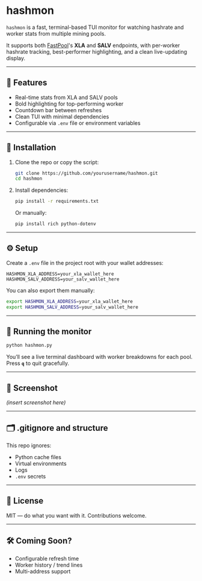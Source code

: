 # hashmon

`hashmon` is a fast, terminal-based TUI monitor for watching hashrate and worker stats from multiple mining pools.

It supports both [FastPool](https://fastpool.xyz)'s **XLA** and **SALV** endpoints, with per-worker hashrate tracking, best-performer highlighting, and a clean live-updating display.

---

## 🔧 Features

- Real-time stats from XLA and SALV pools  
- Bold highlighting for top-performing worker  
- Countdown bar between refreshes  
- Clean TUI with minimal dependencies  
- Configurable via `.env` file or environment variables  

---

## 🚀 Installation

1. Clone the repo or copy the script:

    ```bash
    git clone https://github.com/yourusername/hashmon.git
    cd hashmon
    ```

2. Install dependencies:

    ```bash
    pip install -r requirements.txt
    ```

    Or manually:

    ```bash
    pip install rich python-dotenv
    ```

---

## ⚙️ Setup

Create a `.env` file in the project root with your wallet addresses:

```env
HASHMON_XLA_ADDRESS=your_xla_wallet_here
HASHMON_SALV_ADDRESS=your_salv_wallet_here
```

You can also export them manually:

```bash
export HASHMON_XLA_ADDRESS=your_xla_wallet_here
export HASHMON_SALV_ADDRESS=your_salv_wallet_here
```

---

## 🧱 Running the monitor

```bash
python hashmon.py
```

You’ll see a live terminal dashboard with worker breakdowns for each pool.  
Press **`q`** to quit gracefully.

---

## 📸 Screenshot

*(insert screenshot here)*

---

## 🗂 .gitignore and structure

This repo ignores:
- Python cache files
- Virtual environments
- Logs
- `.env` secrets

---

## 📄 License

MIT — do what you want with it. Contributions welcome.

---

## 🛠️ Coming Soon?

- Configurable refresh time  
- Worker history / trend lines  
- Multi-address support
